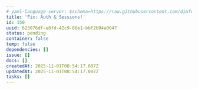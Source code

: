 ```yaml
---
# yaml-language-server: $schema=https://raw.githubusercontent.com/dimfeld/llmutils/main/schema/rmplan-plan-schema.json
title: 'Fix: Auth & Sessions!'
id: 150
uuid: 623876df-e8fd-42c9-86e1-bbf2b94a0647
status: pending
container: false
temp: false
dependencies: []
issue: []
docs: []
createdAt: 2025-11-01T08:54:17.087Z
updatedAt: 2025-11-01T08:54:17.087Z
tasks: []
---
```

